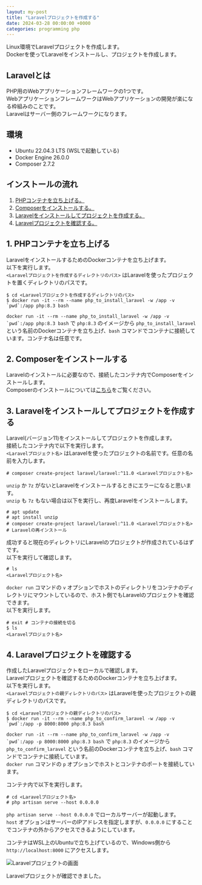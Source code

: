 ```yaml
---
layout: my-post
title: "Laravelプロジェクトを作成する"
date: 2024-03-28 00:00:00 +0000
categories: programming php
---
```


Linux環境でLaravelプロジェクトを作成します。  
Dockerを使ってLaravelをインストールし、プロジェクトを作成します。

## Laravelとは
PHP用のWebアプリケーションフレームワークの1つです。  
WebアプリケーションフレームワークはWebアプリケーションの開発が楽になる枠組みのことです。  
Laravelはサーバー側のフレームワークになります。

## 環境
- Ubuntu 22.04.3 LTS (WSLで起動している)
- Docker Engine 26.0.0
- Composer 2.7.2

## インストールの流れ
1. [PHPコンテナを立ち上げる。](#1-phpコンテナを立ち上げる)
2. [Composerをインストールする。](#2-composerをインストールする)
3. [Laravelをインストールしてプロジェクトを作成する。](#3-laravelをインストールしてプロジェクトを作成する)
4. [Laravelプロジェクトを確認する。](#4-laravelプロジェクトを確認する)

## 1. PHPコンテナを立ち上げる
LaravelをインストールするためのDockerコンテナを立ち上げます。  
以下を実行します。  
`<Laravelプロジェクトを作成するディレクトリのパス>` はLaravelを使ったプロジェクトを置くディレクトリのパスです。
```
$ cd <Laravelプロジェクトを作成するディレクトリのパス>
$ docker run -it --rm --name php_to_install_laravel -w /app -v `pwd`:/app php:8.3 bash
```
``docker run -it --rm --name php_to_install_laravel -w /app -v `pwd`:/app php:8.3 bash`` で `php:8.3` のイメージから `php_to_install_laravel` という名前のDockerコンテナを立ち上げ、`bash` コマンドでコンテナに接続しています。コンテナ名は任意です。

## 2. Composerをインストールする
Laravelのインストールに必要なので、接続したコンテナ内でComposerをインストールします。  
Composerのインストールについては[こちら](/programming/php/installing-composer-on-linux)をご覧ください。

## 3. Laravelをインストールしてプロジェクトを作成する
Laravel(バージョン11)をインストールしてプロジェクトを作成します。   
接続したコンテナ内で以下を実行します。  
`<Laravelプロジェクト名>` はLaravelを使ったプロジェクトの名前です。任意の名前を入力します。
```
# composer create-project laravel/laravel:^11.0 <Laravelプロジェクト名>
```
`unzip` か `7z` がないとLaravelをインストールするときにエラーになると思います。  
`unzip` も `7z` もない場合は以下を実行し、再度Laravelをインストールします。
```
# apt update
# apt install unzip
# composer create-project laravel/laravel:^11.0 <Laravelプロジェクト名> # Laravelの再インストール
```
成功すると現在のディレクトリにLaravelのプロジェクトが作成されているはずです。  
以下を実行して確認します。  
```
# ls
<Laravelプロジェクト名>
```
`docker run` コマンドの `v` オプションでホストのディレクトリをコンテナのディレクトリにマウントしているので、ホスト側でもLaravelのプロジェクトを確認できます。  
以下を実行します。
```
# exit # コンテナの接続を切る
$ ls
<Laravelプロジェクト名>
```

## 4. Laravelプロジェクトを確認する
作成したLaravelプロジェクトをローカルで確認します。  
Laravelプロジェクトを確認するためのDockerコンテナを立ち上げます。  
以下を実行します。   
`<Laravelプロジェクトの親ディレクトリのパス>` はLaravelを使ったプロジェクトの親ディレクトリのパスです。
```
$ cd <Laravelプロジェクトの親ディレクトリのパス>
$ docker run -it --rm --name php_to_confirm_laravel -w /app -v `pwd`:/app -p 8000:8000 php:8.3 bash
```
``docker run -it --rm --name php_to_confirm_laravel -w /app -v `pwd`:/app -p 8000:8000 php:8.3 bash`` で `php:8.3` のイメージから `php_to_confirm_laravel` という名前のDockerコンテナを立ち上げ、`bash` コマンドでコンテナに接続しています。  
`docker run` コマンドの `p` オプションでホストとコンテナのポートを接続しています。

コンテナ内で以下を実行します。
```
# cd <Laravelプロジェクト名>
# php artisan serve --host 0.0.0.0
```
`php artisan serve --host 0.0.0.0` でローカルサーバーが起動します。  
`host` オプションはサーバーのIPアドレスを指定しますが、`0.0.0.0` にすることでコンテナの外からアクセスできるようにしています。

コンテナはWSL上のUbuntuで立ち上げているので、Windows側から `http://localhost:8000` にアクセスします。

![Laravelプロジェクトの画面](/assets/images/programming/php/creating-laravel-project-on-linux/image1.png "Laravelプロジェクトの画面")

Laravelプロジェクトが確認できました。